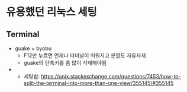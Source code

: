 # 유용했던 리눅스 세팅

## Terminal

* guake + byobu
  * F12만 누르면 언제나 터미널이 띄워지고 분할도 자유자재
  * guake의 단축키를 좀 많이 삭제해야됨
* * 세팅법: https://unix.stackexchange.com/questions/7453/how-to-split-the-terminal-into-more-than-one-view/355145\#355145



